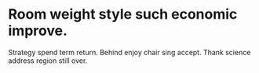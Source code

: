 
# Room weight style such economic improve.
Strategy spend term return. Behind enjoy chair sing accept. Thank science address region still over.